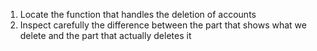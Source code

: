 1. Locate the function that handles the deletion of accounts
2. Inspect carefully the difference between the part that shows what we delete and the part that actually deletes it
